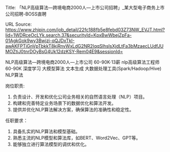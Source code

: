 Title: 「NLP高级算法—跨境电商2000人—上市公司招聘」_某大型电子商务上市公司招聘-BOSS直聘

URL Source: https://www.zhipin.com/job_detail/22fc188fb5e8febd03Z73NW_EVJT.html?lid=1WDRceOcLYk.search.37&securityId=KpxBwWbejZpFa-01AgkGok9wy3Bwjzj-qQJDxTkI-awAKFPTiGnVpTbkkT8kjRnvWxLdG2NR2IqqSlhsIsXjdLtFa3bMzaecLUdfJUMOZtiJ0tnrDOyBsG4Uk12dzKSY-Rem04E9&sessionId=

NLP高级算法—跨境电商2000人—上市公司 60-90K·13薪
nlp高级算法工程师60-90K 深度学习 大模型算法 文本生成 大数据处理工具(Spark/Hadoop/Hive) NLP算法

岗位职责:
1. 负责设计、开发和优化公司业务相关的自然语言处理（NLP）项目。
2. 构建和完善特定业务场景下的数据优化和算法开发。
3. 提供并优化NLP算法解决方案，确保算法的准确性和稳定性。

任职要求：
1. 具备扎实的NLP算法和模型基础。
2. 熟悉主流的NLP模型和算法库，如BERT、Word2Vec、GPT等。
3. 能够独立进行算法模型的调优和优化。